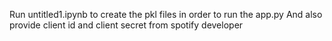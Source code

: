 Run untitled1.ipynb to create the pkl files in order to run the app.py
And also provide client id and client secret from spotify developer
